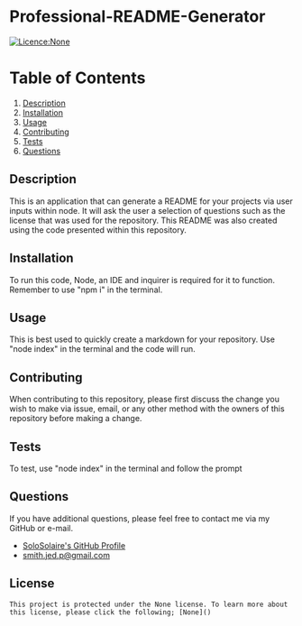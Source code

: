 # Professional-README-Generator

[![Licence:None](https://img.shields.io/badge/License-None-red.svg)]()

# Table of Contents
1. [Description](#Description)
1. [Installation](#Installation)
1. [Usage](#Usage)
1. [Contributing](#Contributing)
1. [Tests](#Tests)
1. [Questions](#Questions)

## Description
This is an application that can generate a README for your projects via user inputs within node. It will ask the user a selection of questions such as the license that was used for the repository. This README was also created using the code presented within this repository.

## Installation
To run this code, Node, an IDE and inquirer is required for it to function. Remember to use "npm i" in the terminal.

## Usage
This is best used to quickly create a markdown for your repository. Use "node index" in the terminal and the code will run.

## Contributing
When contributing to this repository, please first discuss the change you wish to make via issue, email, or any other method with the owners of this repository before making a change.

## Tests
To test, use "node index" in the terminal and follow the prompt

## Questions
If you have additional questions, please feel free to contact me via my GitHub or e-mail.
* [SoloSolaire's GitHub Profile](https://github.com/SoloSolaire)
* smith.jed.p@gmail.com

## License
    This project is protected under the None license. To learn more about this license, please click the following; [None]()